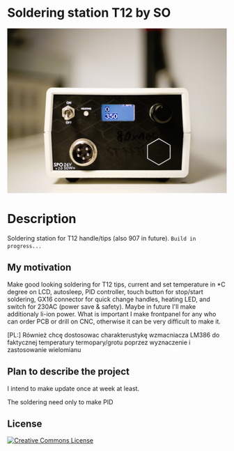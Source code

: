 # Soldering station T12 by SO

<img src="https://github.com/Szymono/Soldering-station-T12-by-SO/blob/main/res/P1130167ee.jpeg"/>

# Description

Soldering station for T12 handle/tips (also 907 in future). `Build in progress...`

## My motivation

Make good looking soldering for T12 tips, current and set temperature in \*C degree on LCD, autosleep, PID controller, touch button for stop/start soldering, GX16 connector for quick change handles, heating LED, and switch for 230AC (power save & safety). Maybe in future I'll make additionaly li-ion power. What is important I make frontpanel for any who can order PCB or drill on CNC, otherwise it can be very difficult to make it.

[PL:] Również chcę dostosowac charakterustykę wzmacniacza LM386 do faktycznej temperatury termopary/grotu poprzez wyznaczenie i zastosowanie wielomianu

## Plan to describe the project

I intend to make update once at week at least.

The soldering need only to make PID 

## License

<a rel="license" href="http://creativecommons.org/licenses/by-nc-nd/3.0/"><img alt="Creative Commons License" style="border-width:0" src="https://i.creativecommons.org/l/by-nc-nd/3.0/88x31.png" /></a>

